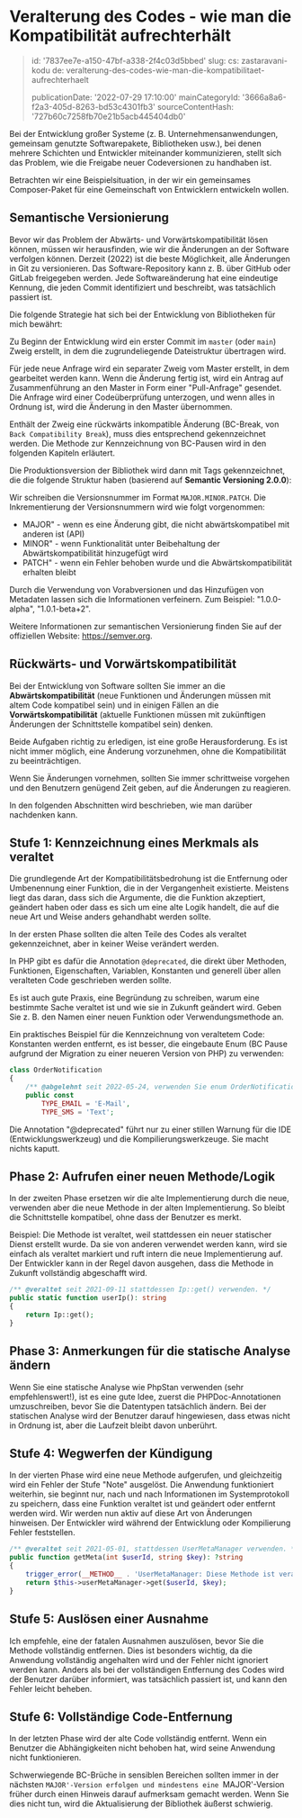 Veralterung des Codes - wie man die Kompatibilität aufrechterhält
=================================================================

> id: '7837ee7e-a150-47bf-a338-2f4c03d5bbed'
> slug:
> 	cs: zastaravani-kodu
> 	de: veralterung-des-codes-wie-man-die-kompatibilitaet-aufrechterhaelt
> 
> publicationDate: '2022-07-29 17:10:00'
> mainCategoryId: '3666a8a6-f2a3-405d-8263-bd53c4301fb3'
> sourceContentHash: '727b60c7258fb70e21b5acb445404db0'

Bei der Entwicklung großer Systeme (z. B. Unternehmensanwendungen, gemeinsam genutzte Softwarepakete, Bibliotheken usw.), bei denen mehrere Schichten und Entwickler miteinander kommunizieren, stellt sich das Problem, wie die Freigabe neuer Codeversionen zu handhaben ist.

Betrachten wir eine Beispielsituation, in der wir ein gemeinsames Composer-Paket für eine Gemeinschaft von Entwicklern entwickeln wollen.

Semantische Versionierung
--------------------

Bevor wir das Problem der Abwärts- und Vorwärtskompatibilität lösen können, müssen wir herausfinden, wie wir die Änderungen an der Software verfolgen können. Derzeit (2022) ist die beste Möglichkeit, alle Änderungen in Git zu versionieren. Das Software-Repository kann z. B. über GitHub oder GitLab freigegeben werden. Jede Softwareänderung hat eine eindeutige Kennung, die jeden Commit identifiziert und beschreibt, was tatsächlich passiert ist.

Die folgende Strategie hat sich bei der Entwicklung von Bibliotheken für mich bewährt:

Zu Beginn der Entwicklung wird ein erster Commit im `master` (oder `main`) Zweig erstellt, in dem die zugrundeliegende Dateistruktur übertragen wird.

Für jede neue Anfrage wird ein separater Zweig vom Master erstellt, in dem gearbeitet werden kann. Wenn die Änderung fertig ist, wird ein Antrag auf Zusammenführung an den Master in Form einer "Pull-Anfrage" gesendet. Die Anfrage wird einer Codeüberprüfung unterzogen, und wenn alles in Ordnung ist, wird die Änderung in den Master übernommen.

Enthält der Zweig eine rückwärts inkompatible Änderung (BC-Break, von `Back Compatibility Break`), muss dies entsprechend gekennzeichnet werden. Die Methode zur Kennzeichnung von BC-Pausen wird in den folgenden Kapiteln erläutert.

Die Produktionsversion der Bibliothek wird dann mit Tags gekennzeichnet, die die folgende Struktur haben (basierend auf **Semantic Versioning 2.0.0**):

Wir schreiben die Versionsnummer im Format `MAJOR.MINOR.PATCH`. Die Inkrementierung der Versionsnummern wird wie folgt vorgenommen:

- MAJOR" - wenn es eine Änderung gibt, die nicht abwärtskompatibel mit anderen ist (API)
- MINOR" - wenn Funktionalität unter Beibehaltung der Abwärtskompatibilität hinzugefügt wird
- PATCH" - wenn ein Fehler behoben wurde und die Abwärtskompatibilität erhalten bleibt

Durch die Verwendung von Vorabversionen und das Hinzufügen von Metadaten lassen sich die Informationen verfeinern. Zum Beispiel: "1.0.0-alpha", "1.0.1-beta+2".

Weitere Informationen zur semantischen Versionierung finden Sie auf der offiziellen Website: https://semver.org.

Rückwärts- und Vorwärtskompatibilität
-------------------------------

Bei der Entwicklung von Software sollten Sie immer an die **Abwärtskompatibilität** (neue Funktionen und Änderungen müssen mit altem Code kompatibel sein) und in einigen Fällen an die **Vorwärtskompatibilität** (aktuelle Funktionen müssen mit zukünftigen Änderungen der Schnittstelle kompatibel sein) denken.

Beide Aufgaben richtig zu erledigen, ist eine große Herausforderung. Es ist nicht immer möglich, eine Änderung vorzunehmen, ohne die Kompatibilität zu beeinträchtigen.

Wenn Sie Änderungen vornehmen, sollten Sie immer schrittweise vorgehen und den Benutzern genügend Zeit geben, auf die Änderungen zu reagieren.

In den folgenden Abschnitten wird beschrieben, wie man darüber nachdenken kann.

Stufe 1: Kennzeichnung eines Merkmals als veraltet
--------------------------------------

Die grundlegende Art der Kompatibilitätsbedrohung ist die Entfernung oder Umbenennung einer Funktion, die in der Vergangenheit existierte. Meistens liegt das daran, dass sich die Argumente, die die Funktion akzeptiert, geändert haben oder dass es sich um eine alte Logik handelt, die auf die neue Art und Weise anders gehandhabt werden sollte.

In der ersten Phase sollten die alten Teile des Codes als veraltet gekennzeichnet, aber in keiner Weise verändert werden.

In PHP gibt es dafür die Annotation `@deprecated`, die direkt über Methoden, Funktionen, Eigenschaften, Variablen, Konstanten und generell über allen veralteten Code geschrieben werden sollte.

Es ist auch gute Praxis, eine Begründung zu schreiben, warum eine bestimmte Sache veraltet ist und wie sie in Zukunft geändert wird. Geben Sie z. B. den Namen einer neuen Funktion oder Verwendungsmethode an.

Ein praktisches Beispiel für die Kennzeichnung von veraltetem Code: Konstanten werden entfernt, es ist besser, die eingebaute Enum (BC Pause aufgrund der Migration zu einer neueren Version von PHP) zu verwenden:

```php
class OrderNotification
{
	/** @abgelehnt seit 2022-05-24, verwenden Sie enum OrderNotificationType */
	public const
		TYPE_EMAIL = 'E-Mail',
		TYPE_SMS = 'Text';
```

Die Annotation "@deprecated" führt nur zu einer stillen Warnung für die IDE (Entwicklungswerkzeug) und die Kompilierungswerkzeuge. Sie macht nichts kaputt.

Phase 2: Aufrufen einer neuen Methode/Logik
--------------------------------------

In der zweiten Phase ersetzen wir die alte Implementierung durch die neue, verwenden aber die neue Methode in der alten Implementierung. So bleibt die Schnittstelle kompatibel, ohne dass der Benutzer es merkt.

Beispiel: Die Methode ist veraltet, weil stattdessen ein neuer statischer Dienst erstellt wurde. Da sie von anderen verwendet werden kann, wird sie einfach als veraltet markiert und ruft intern die neue Implementierung auf. Der Entwickler kann in der Regel davon ausgehen, dass die Methode in Zukunft vollständig abgeschafft wird.

```php
/** @veraltet seit 2021-09-11 stattdessen Ip::get() verwenden. */
public static function userIp(): string
{
	return Ip::get();
}
```

Phase 3: Anmerkungen für die statische Analyse ändern
-------------------------------------------

Wenn Sie eine statische Analyse wie PhpStan verwenden (sehr empfehlenswert!), ist es eine gute Idee, zuerst die PHPDoc-Annotationen umzuschreiben, bevor Sie die Datentypen tatsächlich ändern. Bei der statischen Analyse wird der Benutzer darauf hingewiesen, dass etwas nicht in Ordnung ist, aber die Laufzeit bleibt davon unberührt.

Stufe 4: Wegwerfen der Kündigung
-----------------------

In der vierten Phase wird eine neue Methode aufgerufen, und gleichzeitig wird ein Fehler der Stufe "Note" ausgelöst. Die Anwendung funktioniert weiterhin, sie beginnt nur, nach und nach Informationen im Systemprotokoll zu speichern, dass eine Funktion veraltet ist und geändert oder entfernt werden wird. Wir werden nun aktiv auf diese Art von Änderungen hinweisen. Der Entwickler wird während der Entwicklung oder Kompilierung Fehler feststellen.

```php
/** @veraltet seit 2021-05-01, stattdessen UserMetaManager verwenden. */
public function getMeta(int $userId, string $key): ?string
{
	trigger_error(__METHOD__ . 'UserMetaManager: Diese Methode ist veraltet, verwenden Sie stattdessen UserMetaManager.');
	return $this->userMetaManager->get($userId, $key);
}
```

Stufe 5: Auslösen einer Ausnahme
------------------------

Ich empfehle, eine der fatalen Ausnahmen auszulösen, bevor Sie die Methode vollständig entfernen. Dies ist besonders wichtig, da die Anwendung vollständig angehalten wird und der Fehler nicht ignoriert werden kann. Anders als bei der vollständigen Entfernung des Codes wird der Benutzer darüber informiert, was tatsächlich passiert ist, und kann den Fehler leicht beheben.

Stufe 6: Vollständige Code-Entfernung
-----------------------------

In der letzten Phase wird der alte Code vollständig entfernt. Wenn ein Benutzer die Abhängigkeiten nicht behoben hat, wird seine Anwendung nicht funktionieren.

Schwerwiegende BC-Brüche in sensiblen Bereichen sollten immer in der nächsten `MAJOR'-Version erfolgen und mindestens eine `MAJOR'-Version früher durch einen Hinweis darauf aufmerksam gemacht werden. Wenn Sie dies nicht tun, wird die Aktualisierung der Bibliothek äußerst schwierig.
